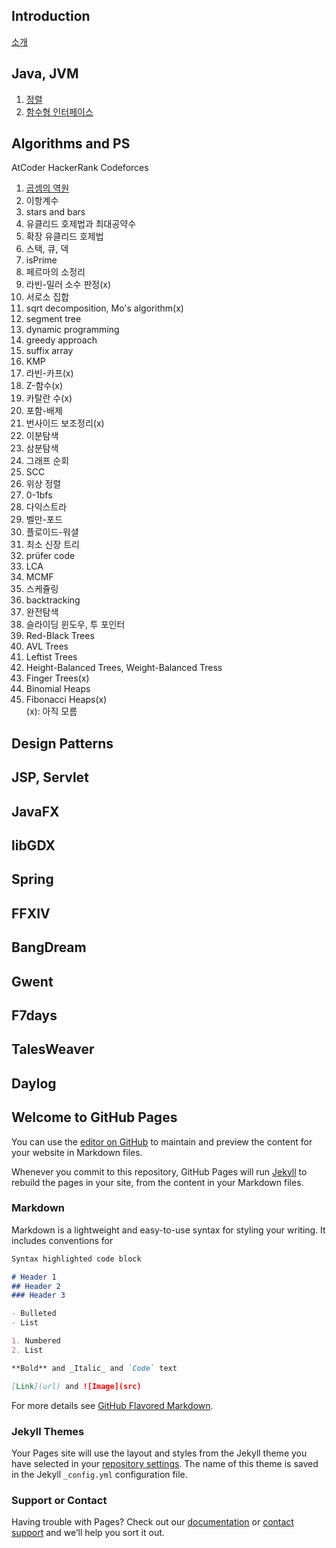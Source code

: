 ## Introduction
[소개](/introduction)

## Java, JVM
1. [정렬](/java/sorting)
2. [함수형 인터페이스](/java/functional_interface)

## Algorithms and PS
AtCoder
HackerRank
Codeforces
1. [곱셈의 역원](/ps/multiplicative_inverse)
2. 이항계수
3. stars and bars
4. 유클리드 호제법과 최대공약수
5. 확장 유클리드 호제법
6. 스택, 큐, 덱
7. isPrime
8. 페르마의 소정리
9. 라빈-밀러 소수 판정(x)
10. 서로소 집합
11. sqrt decomposition, Mo's algorithm(x)
12. segment tree
13. dynamic programming
14. greedy approach
15. suffix array
16. KMP
17. 라빈-카프(x)
18. Z-함수(x)
19. 카탈란 수(x)
20. 포함-배제
21. 번사이드 보조정리(x)
22. 이분탐색
23. 삼분탐색
24. 그래프 순회
25. SCC
26. 위상 정렬
27. 0-1bfs
28. 다익스트라
29. 벨만-포드
30. 플로이드-워셜
31. 최소 신장 트리
32. prüfer code
33. LCA
34. MCMF
35. 스케쥴링
36. backtracking
37. 완전탐색
38. 슬라이딩 윈도우, 투 포인터
39. Red-Black Trees
40. AVL Trees
41. Leftist Trees
42. Height-Balanced Trees, Weight-Balanced Tress
43. Finger Trees(x)
44. Binomial Heaps
45. Fibonacci Heaps(x)  
(x): 아직 모름

## Design Patterns

## JSP, Servlet

## JavaFX

## libGDX

## Spring

## FFXIV

## BangDream

## Gwent

## F7days

## TalesWeaver  

## Daylog






## Welcome to GitHub Pages

You can use the [editor on GitHub](https://github.com/Mint-Choco-Love/Mint-Choco-Love.github.io/edit/master/README.md) to maintain and preview the content for your website in Markdown files.

Whenever you commit to this repository, GitHub Pages will run [Jekyll](https://jekyllrb.com/) to rebuild the pages in your site, from the content in your Markdown files.

### Markdown

Markdown is a lightweight and easy-to-use syntax for styling your writing. It includes conventions for

```markdown
Syntax highlighted code block

# Header 1
## Header 2
### Header 3

- Bulleted
- List

1. Numbered
2. List

**Bold** and _Italic_ and `Code` text

[Link](url) and ![Image](src)
```

For more details see [GitHub Flavored Markdown](https://guides.github.com/features/mastering-markdown/).

### Jekyll Themes

Your Pages site will use the layout and styles from the Jekyll theme you have selected in your [repository settings](https://github.com/Mint-Choco-Love/Mint-Choco-Love.github.io/settings). The name of this theme is saved in the Jekyll `_config.yml` configuration file.

### Support or Contact

Having trouble with Pages? Check out our [documentation](https://help.github.com/categories/github-pages-basics/) or [contact support](https://github.com/contact) and we’ll help you sort it out.
